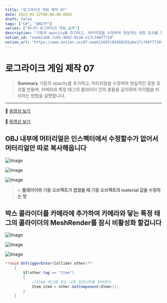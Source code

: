 ```yaml
---
title: "로그라이크 게임 제작 07"
date: 2023-03-22T00:00:00.000Z
draft: false
tags: ["C#", "UNITY"]
series: ["유니티 로그라이크 게임 습작"]
description: "기둥의 opacity를 추가하고, 머터리얼을 수정하여 현실적인 광원 효과를 만들며, 카메라와 특정 태그의 콜라이더 간의 충돌을 감지하여 아이템을 처리하는 방법을 설명합니다."
notion_id: "eaeb1169-7c03-4682-91a6-e17c748f7710"
notion_url: "https://www.notion.so/07-eaeb11697c03468291a6e17c748f7710"
---
```


# 로그라이크 게임 제작 07

> **Summary**
> 기둥의 opacity를 추가하고, 머터리얼을 수정하여 현실적인 광원 효과를 만들며, 카메라와 특정 태그의 콜라이더 간의 충돌을 감지하여 아이템을 처리하는 방법을 설명합니다.

---

🎥 [동영상 보기](https://www.youtube.com/watch?v=IpdgeNbXN5o)

🎥 [동영상 보기](https://www.youtube.com/watch?v=4XZ4Xn2Rt-U)

## OBJ 내부에 머터리얼은 인스펙터에서 수정할수가 없어서 머터리얼만 따로 복사해옵니다

![Image](https://prod-files-secure.s3.us-west-2.amazonaws.com/09ccd4d5-876c-4bba-bbdf-cc77a0a11257/19c0cd8b-3cd7-4202-8941-ba0bd4532c6e/Untitled.png?X-Amz-Algorithm=AWS4-HMAC-SHA256&X-Amz-Content-Sha256=UNSIGNED-PAYLOAD&X-Amz-Credential=ASIAZI2LB4662UHYPF76%2F20250724%2Fus-west-2%2Fs3%2Faws4_request&X-Amz-Date=20250724T081132Z&X-Amz-Expires=3600&X-Amz-Security-Token=IQoJb3JpZ2luX2VjEAAaCXVzLXdlc3QtMiJHMEUCIGT03uAE0bTpM8LADP4yOMS0BWYAKNvr4UMaB8xjYnR8AiEA444QTO0ZY%2BvawGEbrgx4UcQ5EGVNsstfIiK1T1QZc4Mq%2FwMIKRAAGgw2Mzc0MjMxODM4MDUiDCPQmIAOERcfjH4sySrcAzKqgLsLU0CpfbGgk2irBVlrQBJeKF8ii5tZJtbrvJz7TW3zbzeDGH1DkoOurq4WvCvXbbYrxAPoMpSA7zjbErkzkkmfgLNc0lqWoc5hiuD3WrdfTbkwoct8rF9%2Fi7m76DmquiLnN6oM%2B%2Bliy95VqeRDlQHl%2BHogG03Neyq9gW%2FlOQlHbMNTOZctb5QaGcikIjqr95DAnKg1jvWfUxlLQx8LVAXsLPaemgYLCngtsA9JZ4%2BBM%2Bh2johbpeUyilQckdyVbArLHE80zSX3Q1W4PVzpE72XURN36eauiIzdji%2BkSmZjh59eqCOWbZ69HxXdAW1Jej98YwfUgOWSIL4bFMtIKa0HJoN0%2B3HdfdzbyAzCu5qOc2uKfry1bV2m%2FhZ7Fp2N7o9Xa64y7CuCjkGMNdSBhy8BxlLpsUd%2FWQibFEmx%2BjGrTh7zbkyE09Rgb%2FGEUqe%2BTwi%2FkdZsMWm%2FwrDO6YZrTUYnLYDyg2kfTpKNfbVTx%2BTKLDnE3weIn6jZlKoWaoX7p4AJthBLDOBCJ%2BLMzWax9dTGv2BPRYkHbNKv9oilYagAOFbNL9nhC%2Bd%2BoZkiVV6XHeFy%2FdVE9aSuSNy%2Bx1tPT7dQ3edViSCcY71pbVpCldx4NB0GyRsfXn7SMJjQh8QGOqUBo7jCNttDyyCaE83zas6he0y3cUScyNrMEj5p2a1GORwFRMCZqsqU%2BZPzlwiYUhXhPzlI7sVkyLlNMwQS0rf2EOTuGMN3E6cfaDDz4pDdi5zwzPTeNZlPxOswG3OLaCJ87p%2BktvTDMryL%2FAt03iTtQC3qKMl6nZBvD9RfXnc3jQjn9t32NQrBCNFTEgdZ8LAOFbejJlRpOSphqj3sdAKz%2FOnX%2FfYX&X-Amz-Signature=cbc3e6439316ec633759bd23012066995aa74b35c02c93befae81a3b18c26a5b&X-Amz-SignedHeaders=host&x-amz-checksum-mode=ENABLED&x-id=GetObject)

![Image](https://prod-files-secure.s3.us-west-2.amazonaws.com/09ccd4d5-876c-4bba-bbdf-cc77a0a11257/6365de34-32d9-4b99-b0f4-665a073754a0/Untitled.png?X-Amz-Algorithm=AWS4-HMAC-SHA256&X-Amz-Content-Sha256=UNSIGNED-PAYLOAD&X-Amz-Credential=ASIAZI2LB4662UHYPF76%2F20250724%2Fus-west-2%2Fs3%2Faws4_request&X-Amz-Date=20250724T081132Z&X-Amz-Expires=3600&X-Amz-Security-Token=IQoJb3JpZ2luX2VjEAAaCXVzLXdlc3QtMiJHMEUCIGT03uAE0bTpM8LADP4yOMS0BWYAKNvr4UMaB8xjYnR8AiEA444QTO0ZY%2BvawGEbrgx4UcQ5EGVNsstfIiK1T1QZc4Mq%2FwMIKRAAGgw2Mzc0MjMxODM4MDUiDCPQmIAOERcfjH4sySrcAzKqgLsLU0CpfbGgk2irBVlrQBJeKF8ii5tZJtbrvJz7TW3zbzeDGH1DkoOurq4WvCvXbbYrxAPoMpSA7zjbErkzkkmfgLNc0lqWoc5hiuD3WrdfTbkwoct8rF9%2Fi7m76DmquiLnN6oM%2B%2Bliy95VqeRDlQHl%2BHogG03Neyq9gW%2FlOQlHbMNTOZctb5QaGcikIjqr95DAnKg1jvWfUxlLQx8LVAXsLPaemgYLCngtsA9JZ4%2BBM%2Bh2johbpeUyilQckdyVbArLHE80zSX3Q1W4PVzpE72XURN36eauiIzdji%2BkSmZjh59eqCOWbZ69HxXdAW1Jej98YwfUgOWSIL4bFMtIKa0HJoN0%2B3HdfdzbyAzCu5qOc2uKfry1bV2m%2FhZ7Fp2N7o9Xa64y7CuCjkGMNdSBhy8BxlLpsUd%2FWQibFEmx%2BjGrTh7zbkyE09Rgb%2FGEUqe%2BTwi%2FkdZsMWm%2FwrDO6YZrTUYnLYDyg2kfTpKNfbVTx%2BTKLDnE3weIn6jZlKoWaoX7p4AJthBLDOBCJ%2BLMzWax9dTGv2BPRYkHbNKv9oilYagAOFbNL9nhC%2Bd%2BoZkiVV6XHeFy%2FdVE9aSuSNy%2Bx1tPT7dQ3edViSCcY71pbVpCldx4NB0GyRsfXn7SMJjQh8QGOqUBo7jCNttDyyCaE83zas6he0y3cUScyNrMEj5p2a1GORwFRMCZqsqU%2BZPzlwiYUhXhPzlI7sVkyLlNMwQS0rf2EOTuGMN3E6cfaDDz4pDdi5zwzPTeNZlPxOswG3OLaCJ87p%2BktvTDMryL%2FAt03iTtQC3qKMl6nZBvD9RfXnc3jQjn9t32NQrBCNFTEgdZ8LAOFbejJlRpOSphqj3sdAKz%2FOnX%2FfYX&X-Amz-Signature=8c1fe6bddfd8c2e65aa1290a879dcde7e0e21726de950fab1df1df40c6a5554f&X-Amz-SignedHeaders=host&x-amz-checksum-mode=ENABLED&x-id=GetObject)


![Image](https://prod-files-secure.s3.us-west-2.amazonaws.com/09ccd4d5-876c-4bba-bbdf-cc77a0a11257/d75d714d-2ea4-4a07-82ad-35018b82ad55/Untitled.png?X-Amz-Algorithm=AWS4-HMAC-SHA256&X-Amz-Content-Sha256=UNSIGNED-PAYLOAD&X-Amz-Credential=ASIAZI2LB4662UHYPF76%2F20250724%2Fus-west-2%2Fs3%2Faws4_request&X-Amz-Date=20250724T081132Z&X-Amz-Expires=3600&X-Amz-Security-Token=IQoJb3JpZ2luX2VjEAAaCXVzLXdlc3QtMiJHMEUCIGT03uAE0bTpM8LADP4yOMS0BWYAKNvr4UMaB8xjYnR8AiEA444QTO0ZY%2BvawGEbrgx4UcQ5EGVNsstfIiK1T1QZc4Mq%2FwMIKRAAGgw2Mzc0MjMxODM4MDUiDCPQmIAOERcfjH4sySrcAzKqgLsLU0CpfbGgk2irBVlrQBJeKF8ii5tZJtbrvJz7TW3zbzeDGH1DkoOurq4WvCvXbbYrxAPoMpSA7zjbErkzkkmfgLNc0lqWoc5hiuD3WrdfTbkwoct8rF9%2Fi7m76DmquiLnN6oM%2B%2Bliy95VqeRDlQHl%2BHogG03Neyq9gW%2FlOQlHbMNTOZctb5QaGcikIjqr95DAnKg1jvWfUxlLQx8LVAXsLPaemgYLCngtsA9JZ4%2BBM%2Bh2johbpeUyilQckdyVbArLHE80zSX3Q1W4PVzpE72XURN36eauiIzdji%2BkSmZjh59eqCOWbZ69HxXdAW1Jej98YwfUgOWSIL4bFMtIKa0HJoN0%2B3HdfdzbyAzCu5qOc2uKfry1bV2m%2FhZ7Fp2N7o9Xa64y7CuCjkGMNdSBhy8BxlLpsUd%2FWQibFEmx%2BjGrTh7zbkyE09Rgb%2FGEUqe%2BTwi%2FkdZsMWm%2FwrDO6YZrTUYnLYDyg2kfTpKNfbVTx%2BTKLDnE3weIn6jZlKoWaoX7p4AJthBLDOBCJ%2BLMzWax9dTGv2BPRYkHbNKv9oilYagAOFbNL9nhC%2Bd%2BoZkiVV6XHeFy%2FdVE9aSuSNy%2Bx1tPT7dQ3edViSCcY71pbVpCldx4NB0GyRsfXn7SMJjQh8QGOqUBo7jCNttDyyCaE83zas6he0y3cUScyNrMEj5p2a1GORwFRMCZqsqU%2BZPzlwiYUhXhPzlI7sVkyLlNMwQS0rf2EOTuGMN3E6cfaDDz4pDdi5zwzPTeNZlPxOswG3OLaCJ87p%2BktvTDMryL%2FAt03iTtQC3qKMl6nZBvD9RfXnc3jQjn9t32NQrBCNFTEgdZ8LAOFbejJlRpOSphqj3sdAKz%2FOnX%2FfYX&X-Amz-Signature=62c47440ddbfc949293bfffdf6a6a1cbfd0523c917191bd490bd665023c9a709&X-Amz-SignedHeaders=host&x-amz-checksum-mode=ENABLED&x-id=GetObject)


> 🔥 **플레이어와 기둥 오브젝트가 겹쳤을 때 기둥 오브젝트의 material 값을 수정하는 방**


## 박스 콜라이더를 카메라에 추가하여 카메라와 닿는 특정 태그의 콜라이더의 MeshRender를 잠시 비활성화 할겁니다

![Image](https://prod-files-secure.s3.us-west-2.amazonaws.com/09ccd4d5-876c-4bba-bbdf-cc77a0a11257/c8ab440e-1ed0-43a9-847c-0c0e68f9bd67/Untitled.png?X-Amz-Algorithm=AWS4-HMAC-SHA256&X-Amz-Content-Sha256=UNSIGNED-PAYLOAD&X-Amz-Credential=ASIAZI2LB4662UHYPF76%2F20250724%2Fus-west-2%2Fs3%2Faws4_request&X-Amz-Date=20250724T081132Z&X-Amz-Expires=3600&X-Amz-Security-Token=IQoJb3JpZ2luX2VjEAAaCXVzLXdlc3QtMiJHMEUCIGT03uAE0bTpM8LADP4yOMS0BWYAKNvr4UMaB8xjYnR8AiEA444QTO0ZY%2BvawGEbrgx4UcQ5EGVNsstfIiK1T1QZc4Mq%2FwMIKRAAGgw2Mzc0MjMxODM4MDUiDCPQmIAOERcfjH4sySrcAzKqgLsLU0CpfbGgk2irBVlrQBJeKF8ii5tZJtbrvJz7TW3zbzeDGH1DkoOurq4WvCvXbbYrxAPoMpSA7zjbErkzkkmfgLNc0lqWoc5hiuD3WrdfTbkwoct8rF9%2Fi7m76DmquiLnN6oM%2B%2Bliy95VqeRDlQHl%2BHogG03Neyq9gW%2FlOQlHbMNTOZctb5QaGcikIjqr95DAnKg1jvWfUxlLQx8LVAXsLPaemgYLCngtsA9JZ4%2BBM%2Bh2johbpeUyilQckdyVbArLHE80zSX3Q1W4PVzpE72XURN36eauiIzdji%2BkSmZjh59eqCOWbZ69HxXdAW1Jej98YwfUgOWSIL4bFMtIKa0HJoN0%2B3HdfdzbyAzCu5qOc2uKfry1bV2m%2FhZ7Fp2N7o9Xa64y7CuCjkGMNdSBhy8BxlLpsUd%2FWQibFEmx%2BjGrTh7zbkyE09Rgb%2FGEUqe%2BTwi%2FkdZsMWm%2FwrDO6YZrTUYnLYDyg2kfTpKNfbVTx%2BTKLDnE3weIn6jZlKoWaoX7p4AJthBLDOBCJ%2BLMzWax9dTGv2BPRYkHbNKv9oilYagAOFbNL9nhC%2Bd%2BoZkiVV6XHeFy%2FdVE9aSuSNy%2Bx1tPT7dQ3edViSCcY71pbVpCldx4NB0GyRsfXn7SMJjQh8QGOqUBo7jCNttDyyCaE83zas6he0y3cUScyNrMEj5p2a1GORwFRMCZqsqU%2BZPzlwiYUhXhPzlI7sVkyLlNMwQS0rf2EOTuGMN3E6cfaDDz4pDdi5zwzPTeNZlPxOswG3OLaCJ87p%2BktvTDMryL%2FAt03iTtQC3qKMl6nZBvD9RfXnc3jQjn9t32NQrBCNFTEgdZ8LAOFbejJlRpOSphqj3sdAKz%2FOnX%2FfYX&X-Amz-Signature=2b10328b8faeff9064e44a4aede7688362755d974c50a0e1a74417cfb81ce274&X-Amz-SignedHeaders=host&x-amz-checksum-mode=ENABLED&x-id=GetObject)

![Image](https://prod-files-secure.s3.us-west-2.amazonaws.com/09ccd4d5-876c-4bba-bbdf-cc77a0a11257/08b3cf6d-a724-4774-ab01-56ab2f888ceb/0821EF16-56D5-4E34-9F8D-E5483679C5A0.jpeg?X-Amz-Algorithm=AWS4-HMAC-SHA256&X-Amz-Content-Sha256=UNSIGNED-PAYLOAD&X-Amz-Credential=ASIAZI2LB4662UHYPF76%2F20250724%2Fus-west-2%2Fs3%2Faws4_request&X-Amz-Date=20250724T081132Z&X-Amz-Expires=3600&X-Amz-Security-Token=IQoJb3JpZ2luX2VjEAAaCXVzLXdlc3QtMiJHMEUCIGT03uAE0bTpM8LADP4yOMS0BWYAKNvr4UMaB8xjYnR8AiEA444QTO0ZY%2BvawGEbrgx4UcQ5EGVNsstfIiK1T1QZc4Mq%2FwMIKRAAGgw2Mzc0MjMxODM4MDUiDCPQmIAOERcfjH4sySrcAzKqgLsLU0CpfbGgk2irBVlrQBJeKF8ii5tZJtbrvJz7TW3zbzeDGH1DkoOurq4WvCvXbbYrxAPoMpSA7zjbErkzkkmfgLNc0lqWoc5hiuD3WrdfTbkwoct8rF9%2Fi7m76DmquiLnN6oM%2B%2Bliy95VqeRDlQHl%2BHogG03Neyq9gW%2FlOQlHbMNTOZctb5QaGcikIjqr95DAnKg1jvWfUxlLQx8LVAXsLPaemgYLCngtsA9JZ4%2BBM%2Bh2johbpeUyilQckdyVbArLHE80zSX3Q1W4PVzpE72XURN36eauiIzdji%2BkSmZjh59eqCOWbZ69HxXdAW1Jej98YwfUgOWSIL4bFMtIKa0HJoN0%2B3HdfdzbyAzCu5qOc2uKfry1bV2m%2FhZ7Fp2N7o9Xa64y7CuCjkGMNdSBhy8BxlLpsUd%2FWQibFEmx%2BjGrTh7zbkyE09Rgb%2FGEUqe%2BTwi%2FkdZsMWm%2FwrDO6YZrTUYnLYDyg2kfTpKNfbVTx%2BTKLDnE3weIn6jZlKoWaoX7p4AJthBLDOBCJ%2BLMzWax9dTGv2BPRYkHbNKv9oilYagAOFbNL9nhC%2Bd%2BoZkiVV6XHeFy%2FdVE9aSuSNy%2Bx1tPT7dQ3edViSCcY71pbVpCldx4NB0GyRsfXn7SMJjQh8QGOqUBo7jCNttDyyCaE83zas6he0y3cUScyNrMEj5p2a1GORwFRMCZqsqU%2BZPzlwiYUhXhPzlI7sVkyLlNMwQS0rf2EOTuGMN3E6cfaDDz4pDdi5zwzPTeNZlPxOswG3OLaCJ87p%2BktvTDMryL%2FAt03iTtQC3qKMl6nZBvD9RfXnc3jQjn9t32NQrBCNFTEgdZ8LAOFbejJlRpOSphqj3sdAKz%2FOnX%2FfYX&X-Amz-Signature=9dea384f5ea0fbb384637228422e4c8a3ccf996e1305c9bf094941e587896faa&X-Amz-SignedHeaders=host&x-amz-checksum-mode=ENABLED&x-id=GetObject)

![Image](https://prod-files-secure.s3.us-west-2.amazonaws.com/09ccd4d5-876c-4bba-bbdf-cc77a0a11257/dad14339-1016-4bd0-96c5-17a47ef6fc9d/Untitled.png?X-Amz-Algorithm=AWS4-HMAC-SHA256&X-Amz-Content-Sha256=UNSIGNED-PAYLOAD&X-Amz-Credential=ASIAZI2LB4662UHYPF76%2F20250724%2Fus-west-2%2Fs3%2Faws4_request&X-Amz-Date=20250724T081132Z&X-Amz-Expires=3600&X-Amz-Security-Token=IQoJb3JpZ2luX2VjEAAaCXVzLXdlc3QtMiJHMEUCIGT03uAE0bTpM8LADP4yOMS0BWYAKNvr4UMaB8xjYnR8AiEA444QTO0ZY%2BvawGEbrgx4UcQ5EGVNsstfIiK1T1QZc4Mq%2FwMIKRAAGgw2Mzc0MjMxODM4MDUiDCPQmIAOERcfjH4sySrcAzKqgLsLU0CpfbGgk2irBVlrQBJeKF8ii5tZJtbrvJz7TW3zbzeDGH1DkoOurq4WvCvXbbYrxAPoMpSA7zjbErkzkkmfgLNc0lqWoc5hiuD3WrdfTbkwoct8rF9%2Fi7m76DmquiLnN6oM%2B%2Bliy95VqeRDlQHl%2BHogG03Neyq9gW%2FlOQlHbMNTOZctb5QaGcikIjqr95DAnKg1jvWfUxlLQx8LVAXsLPaemgYLCngtsA9JZ4%2BBM%2Bh2johbpeUyilQckdyVbArLHE80zSX3Q1W4PVzpE72XURN36eauiIzdji%2BkSmZjh59eqCOWbZ69HxXdAW1Jej98YwfUgOWSIL4bFMtIKa0HJoN0%2B3HdfdzbyAzCu5qOc2uKfry1bV2m%2FhZ7Fp2N7o9Xa64y7CuCjkGMNdSBhy8BxlLpsUd%2FWQibFEmx%2BjGrTh7zbkyE09Rgb%2FGEUqe%2BTwi%2FkdZsMWm%2FwrDO6YZrTUYnLYDyg2kfTpKNfbVTx%2BTKLDnE3weIn6jZlKoWaoX7p4AJthBLDOBCJ%2BLMzWax9dTGv2BPRYkHbNKv9oilYagAOFbNL9nhC%2Bd%2BoZkiVV6XHeFy%2FdVE9aSuSNy%2Bx1tPT7dQ3edViSCcY71pbVpCldx4NB0GyRsfXn7SMJjQh8QGOqUBo7jCNttDyyCaE83zas6he0y3cUScyNrMEj5p2a1GORwFRMCZqsqU%2BZPzlwiYUhXhPzlI7sVkyLlNMwQS0rf2EOTuGMN3E6cfaDDz4pDdi5zwzPTeNZlPxOswG3OLaCJ87p%2BktvTDMryL%2FAt03iTtQC3qKMl6nZBvD9RfXnc3jQjn9t32NQrBCNFTEgdZ8LAOFbejJlRpOSphqj3sdAKz%2FOnX%2FfYX&X-Amz-Signature=a651dde603b0eb0ccde4090f2e2be1165f7244f30fe4604df1a5072a6bce965b&X-Amz-SignedHeaders=host&x-amz-checksum-mode=ENABLED&x-id=GetObject)

```c#
**void OnTriggerEnter(Collider other)**
    {
        if(other.tag == "Item")
        {
            //Item 태그에 있는 다른 컴포넌트를 받아온다
            Item item = other.GetComponent<Item>();
        }
    }
```

